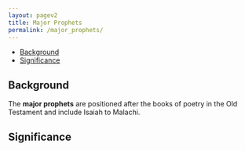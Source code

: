 ```yaml
---
layout: pagev2
title: Major Prophets
permalink: /major_prophets/
---
```

- [Background](#background)
- [Significance](#significance)

## Background

The **major prophets** are positioned after the books of poetry in the Old Testament and include Isaiah to Malachi.

## Significance
